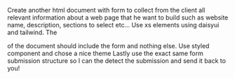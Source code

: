 Create another html document with form to collect from the client all relevant information about a web page that he want to build
such as website name, description, sections to select etc...
Use xs elements using daisyui and tailwind.
The <main> of the document should include the form and nothing else.
Use styled component and chose a nice theme
Lastly use the exact same form submission structure so I can the detect the submission and send it back to you!
